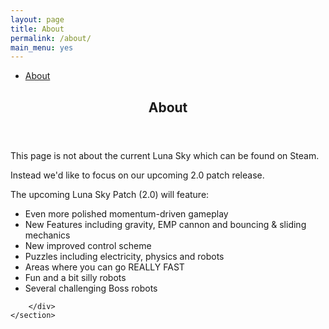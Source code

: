 ```yaml
---
layout: page
title: About
permalink: /about/
main_menu: yes
---
```

<div id="main" class="alt">
    <section id="one">
        <div class="inner">
            <ul class="actions horizontal">
                <li><a href="/about" class="button special">About</a></li>
            </ul>
            <header class="major">
                <h1>About</h1>
            </header>
            <p>
            This page is not about the current Luna Sky which can be found on Steam.
            </p>
            <p>
            Instead we'd like to focus on our upcoming 2.0 patch release.
            </p>
            <p>
                The upcoming Luna Sky Patch (2.0) will feature:
                <ul>
                <li>Even more polished momentum-driven gameplay</li>
                <li>New Features including gravity, EMP cannon and bouncing & sliding mechanics</li>
                <li>New improved control scheme</li>
                <li>Puzzles including electricity, physics and robots</li> 
                <li>Areas where you can go REALLY FAST</li>
                <li>Fun and a bit silly robots</li>
                <li>Several challenging Boss robots</li>
                </ul>
            </p>

            
<!--            <ul class="actions horizontal">
                <li><a href="/download" class="button">Download now!</a></li>
            </ul> -->

        </div>
    </section>
</div>
